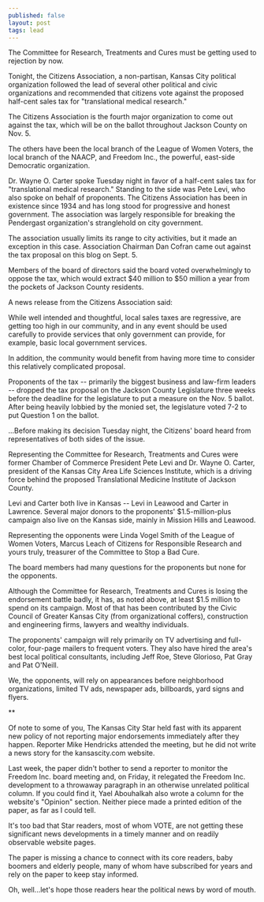 ```yaml
---
published: false
layout: post
tags: lead
---
```


The Committee for Research, Treatments and Cures must be getting used to rejection by now.

Tonight, the Citizens Association, a non-partisan, Kansas City political organization followed the lead of several other political and civic organizations and recommended that citizens vote against the proposed half-cent sales tax for "translational medical research."

The Citizens Association is the fourth major organization to come out against the tax, which will be on the ballot throughout Jackson County on Nov. 5.

The others have been the local branch of the League of Women Voters, the local branch of the NAACP, and Freedom Inc., the powerful, east-side Democratic organization.


Dr. Wayne O. Carter spoke Tuesday night in favor of a half-cent sales tax for "translational medical research." Standing to the side was Pete Levi, who also spoke on behalf of proponents.
The Citizens Association has been in existence since 1934 and has long stood for progressive and honest government. The association was largely responsible for breaking the Pendergast organization's stranglehold on city government.

The association usually limits its range to city activities, but it made an exception in this case. Association Chairman Dan Cofran came out against the tax proposal on this blog on Sept. 5.

Members of the board of directors said the board voted overwhelmingly to oppose the tax, which would extract $40 million to $50 million a year from the pockets of Jackson County residents.

A news release from the Citizens Association said:

While well intended and thoughtful, local sales taxes are regressive, are getting too high in our community, and in any event should be used carefully to provide services that only government can provide, for example, basic local government services.

In addition, the community would benefit from having more time to consider this relatively complicated proposal.

Proponents of  the tax -- primarily the biggest business and law-firm leaders -- dropped the tax proposal on the Jackson County Legislature three weeks before the deadline for the legislature to put a measure on the Nov. 5 ballot. After being heavily lobbied by the monied set, the legislature voted 7-2 to put Question 1 on the ballot.

...Before making its decision Tuesday night, the Citizens' board heard from representatives of both sides of the issue.

Representing the Committee for Research, Treatments and Cures were former Chamber of Commerce President Pete Levi and Dr. Wayne O. Carter, president of the Kansas City Area Life Sciences Institute, which is a driving force behind the proposed Translational Medicine Institute of Jackson County.

Levi and Carter both live in Kansas -- Levi in Leawood and Carter in Lawrence. Several major donors to the proponents' $1.5-million-plus campaign also live on the Kansas side, mainly in Mission Hills and Leawood.

Representing the opponents were Linda Vogel Smith of the League of Women Voters, Marcus Leach of Citizens for Responsible Research and yours truly, treasurer of the Committee to Stop a Bad Cure.

The board members had many questions for the proponents but none for the opponents.

Although the Committee for Research, Treatments and Cures is losing the endorsement battle badly, it has, as noted above, at least $1.5 million to spend on its campaign. Most of that has been contributed by the Civic Council of Greater Kansas City (from organizational coffers), construction and engineering firms, lawyers and wealthy individuals.

The proponents' campaign will rely primarily on TV advertising and full-color, four-page mailers to frequent voters. They also have hired the area's best local political consultants, including Jeff Roe, Steve Glorioso, Pat Gray and Pat O'Neill.

We, the opponents, will rely on appearances before neighborhood organizations, limited TV ads, newspaper ads, billboards, yard signs and flyers.

**

Of note to some of you, The Kansas City Star held fast with its apparent new policy of not reporting major endorsements immediately after they happen. Reporter Mike Hendricks attended the meeting, but he did not write a news story for the kansascity.com website.

Last week, the paper didn't bother to send a reporter to monitor the Freedom Inc. board meeting and, on Friday, it relegated the Freedom Inc. development to a throwaway paragraph in an otherwise unrelated political column. If you could find it, Yael Abouhalkah also wrote a column for the website's "Opinion" section. Neither piece made a printed edition of the paper, as far as I could tell.

It's too bad that Star readers, most of whom VOTE, are not getting these significant news developments in a timely manner and on readily observable website pages.

The paper is missing a chance to connect with its core readers, baby boomers and elderly people, many of whom have subscribed for years and rely on the paper to keep stay informed.

Oh, well...let's hope those readers hear the political news by word of mouth.